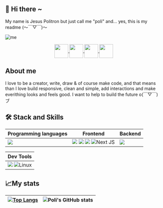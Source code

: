 ## 👋 Hi there ~
My name is Jesus Politron but just call me "poli" and... yes, this is my readme (～￣▽￣)～

![me](https://i.ibb.co/31fDqmm/github.png)

<p align="center">
 <a href="https://twitter.com/polipop_art" >
    <img align="center" src="https://cdn-icons-png.flaticon.com/512/2111/2111580.png" height="44px"  />
 </a>
 <a href="https://www.instagram.com/polipop_art/" >
    <img align="center" src="https://cdn-icons-png.flaticon.com/512/2111/2111336.png" height="44px"  />
 </a>
 <a href="https://www.linkedin.com/in/jesus-politron/" >
    <img align="center" src="https://cdn-icons-png.flaticon.com/512/2111/2111368.png" height="44px"  />
 </a>
 <a href="https://github.com/polipop-code" >
    <img align="center" src="https://cdn-icons-png.flaticon.com/512/2111/2111292.png" height="44px"  />
 </a>
</p>

## About me
I love to be a creator, write, draw & of course make code, and that means than I love
build responsive, clean and simple, add interactions and make everithing looks and feels good.
I want to help to build the future o(￣▽￣)ブ


## 🛠 Stack and Skills
|Programming languages|Frontend|Backend|
|---|---|---|
|<img src="https://img.shields.io/badge/JavaScript-323330?style=for-the-badge&logo=javascript&logoColor=F7DF1E"/> | <img src="https://img.shields.io/badge/HTML5-E34F26?style=for-the-badge&logo=html5&logoColor=white"/> <img src="https://img.shields.io/badge/CSS3-1572B6?style=for-the-badge&logo=css3&logoColor=white"/> <img src="https://img.shields.io/badge/React-20232A?style=for-the-badge&logo=react&logoColor=61DAFB" /> ![Next JS](https://img.shields.io/badge/Next-black?style=for-the-badge&logo=next.js&logoColor=white) | <img src="https://img.shields.io/badge/Node.js-339933?style=for-the-badge&logo=nodedotjs&logoColor=white" />|

|Dev Tools|
|---|
<img src="https://img.shields.io/badge/GIT-E44C30?style=for-the-badge&logo=git&logoColor=white"/> ![Linux](https://img.shields.io/badge/Linux-FCC624?style=for-the-badge&logo=linux&logoColor=black)|

## 📈My stats
|[![Top Langs](https://github-readme-stats.vercel.app/api/top-langs/?username=polipop-code&show_icons=true&theme=city_lights)](https://github.com/areyouivan/github-readme-stats)|![Poli's GitHub stats](https://github-readme-stats.vercel.app/api?username=polipop-code&show_icons=true&theme=city_lights)|
|---|---|

```
